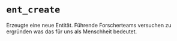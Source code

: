 # `ent_create`

Erzeugte eine neue Entität. Führende Forscherteams versuchen 
zu ergründen was das für uns als Menschheit bedeutet.
